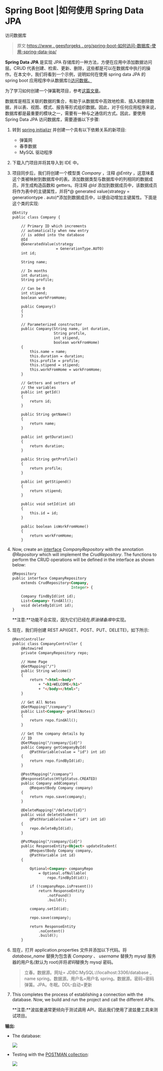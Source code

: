 # Spring Boot |如何使用 Spring Data JPA

访问数据库

> 原文:[https://www . geesforgeks . org/spring-boot-如何访问-数据库-使用-spring-data-jpa/](https://www.geeksforgeeks.org/spring-boot-how-to-access-database-using-spring-data-jpa/)

**Spring Data JPA** 是实现 JPA 存储库的一种方法，方便在应用中添加数据访问层。CRUD 代表创建、检索、更新、删除，这些都是可以在数据库中执行的操作。在本文中，我们将看到一个示例，说明如何在使用 spring data JPA 的 spring boot 应用程序中从数据库([)访问数据。](https://www.geeksforgeeks.org/sql-tutorial/)

为了学习如何创建一个弹簧靴项目，参考[这篇文章](https://www.geeksforgeeks.org/how-to-create-a-basic-application-in-java-spring-boot/?ref=rp)。

数据库是相互关联的数据的集合，有助于从数据库中高效地检索、插入和删除数据，并以表、视图、模式、报告等形式组织数据。因此，对于任何应用程序来说，数据库都是最重要的模块之一，需要有一种与之通信的方式。因此，要使用 Spring Data JPA 访问数据库，需要遵循以下步骤:

1.  转到 [spring initializr](https://start.spring.io/) 并创建一个具有以下依赖关系的新项目:
    *   弹簧网
    *   春季数据
    *   MySQL 驱动程序
2.  下载入门项目并将其导入到 IDE 中。
3.  项目同步后，我们将创建一个模型类 *Company* ，注释 *@Entity* ，这意味着这个类被映射到数据库中的表。添加数据类型与数据库中的列相同的数据成员，并生成构造函数和 getters。将注释 *@Id* 添加到数据成员中，该数据成员将作为表中的主键属性，并将*@ generated value(strategy = generationtype . auto)*添加到数据成员中，以便自动增加主键属性。下面是这个类的实现:

    ```html
    @Entity
    public class Company {

        // Primary ID which increments
        // automatically when new entry
        // is added into the database
        @Id
        @GeneratedValue(strategy
                        = GenerationType.AUTO)
        int id;

        String name;

        // In months
        int duration;
        String profile;

        // Can be 0
        int stipend;
        boolean workFromHome;

        public Company()
        {
        }

        // Parameterized constructor
        public Company(String name, int duration,
                       String profile,
                       int stipend,
                       boolean workFromHome)
        {
            this.name = name;
            this.duration = duration;
            this.profile = profile;
            this.stipend = stipend;
            this.workFromHome = workFromHome;
        }

        // Getters and setters of
        // the variables
        public int getId()
        {
            return id;
        }

        public String getName()
        {
            return name;
        }

        public int getDuration()
        {
            return duration;
        }

        public String getProfile()
        {
            return profile;
        }

        public int getStipend()
        {
            return stipend;
        }

        public void setId(int id)
        {
            this.id = id;
        }

        public boolean isWorkFromHome()
        {
            return workFromHome;
        }
    ```

4.  Now, create an [interface](https://www.geeksforgeeks.org/interfaces-in-java/) *CompanyRepository* with the annotation *@Repository* which will implement the *CrudRepository*. The functions to perform the CRUD operations will be defined in the interface as shown below:

    ```html
    @Repository
    public interface CompanyRepository
        extends CrudRepository<Company,
                               Integer> {

        Company findById(int id);
        List<Company> findAll();
        void deleteById(int id);
    }
    ```

    **注意:**功能不会实现，因为它们已经在*原油储备库*中实现。

5.  现在，我们将创建 REST API(GET、POST、PUT、DELETE)，如下所示:

    ```html
    @RestController
    public class CompanyController {
        @Autowired
        private CompanyRepository repo;

        // Home Page
        @GetMapping("/")
        public String welcome()
        {
            return "<html><body>"
                + "<h1>WELCOME</h1>"
                + "</body></html>";
        }

        // Get All Notes
        @GetMapping("/company")
        public List<Company> getAllNotes()
        {
            return repo.findAll();
        }

        // Get the company details by
        // ID
        @GetMapping("/company/{id}")
        public Company getCompanyById(
            @PathVariable(value = "id") int id)
        {
            return repo.findById(id);
        }

        @PostMapping("/company")
        @ResponseStatus(HttpStatus.CREATED)
        public Company addCompany(
            @RequestBody Company company)
        {
            return repo.save(company);
        }

        @DeleteMapping("/delete/{id}")
        public void deleteStudent(
            @PathVariable(value = "id") int id)
        {
            repo.deleteById(id);
        }

        @PutMapping("/company/{id}")
        public ResponseEntity<Object> updateStudent(
            @RequestBody Company company,
            @PathVariable int id)
        {

            Optional<Company> companyRepo
                = Optional.ofNullable(
                    repo.findById(id));

            if (!companyRepo.isPresent())
                return ResponseEntity
                    .notFound()
                    .build();

            company.setId(id);

            repo.save(company);

            return ResponseEntity
                .noContent()
                .build();
        }
    ```

6.  现在，打开 application.properties 文件并添加以下代码。将 *database_name* 替换为包含表 *Company* 、 *username* 替换为 mysql 服务器的用户名(默认为 root)并将*密码*替换为 mysql 密码。

    > 立春。数据源。网址= JDBC:MySQL://localhost:3306/database _ name
    > spring。数据源。用户名=用户名
    > spring。数据源。密码=密码
    > 弹簧。JPA。冬眠。DDL-自动=更新

7.  This completes the process of establishing a connection with the database. Now, we build and run the project and call the different APIs.

    **注意:**波兹曼通常更倾向于测试调用 API，因此我们使用了波兹曼工具来测试项目。

**输出:**

*   The database:

    [![](img/3dc1f983b7afa183d4100c4dbd25aef8.png)](https://media.geeksforgeeks.org/wp-content/uploads/20200607222333/table8.jpg)

*   Testing with the [POSTMAN collection](https://www.geeksforgeeks.org/introduction-postman-api-development/):

    [![](img/d35ea9f8a397b7e5cf3a18cb52240c50.png)](https://media.geeksforgeeks.org/wp-content/uploads/20200607222535/get.jpg)